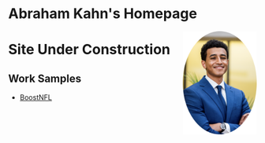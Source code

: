 

# Abraham Kahn's Homepage 

<img align="right" width="150" src="images/headshot.png">

# Site Under Construction

## Work Samples
- [BoostNFL](work_samples/boostnfl.md)